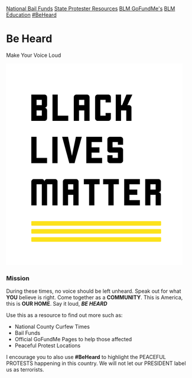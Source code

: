 [National Bail Funds](/pages/bail.md) [State Protester Resources](/pages/protest.md) [BLM GoFundMe's](/pages/gofundme.md) [BLM Education](/pages/education.md) [#BeHeard](/pages/beheard.md)
# Be Heard
Make Your Voice Loud

![Black Lives Matter](/images/logo-black-lives-matter.png)

### Mission
During these times, no voice should be left unheard. Speak out for what **YOU** believe is right. Come together as a **COMMUNITY**. This is America, this is **OUR HOME**. Say it loud, _**BE HEARD**_

Use this as a resource to find out more such as:
- National County Curfew Times
- Bail Funds
- Official GoFundMe Pages to help those affected
- Peaceful Protest Locations

I encourage you to also use **#BeHeard** to highlight the PEACEFUL PROTESTS happening in this country. We will not let our PRESIDENT label us as terrorists.
